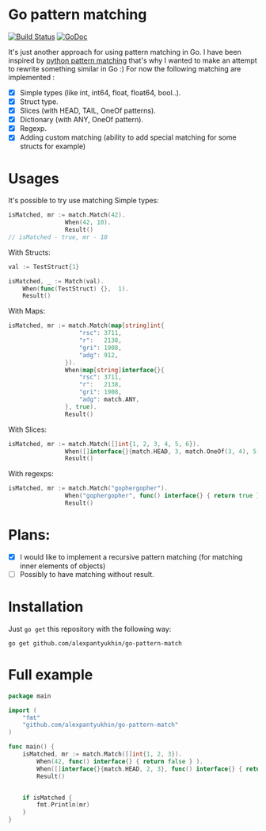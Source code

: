 # Go pattern matching
[![Build Status](https://travis-ci.org/alexpantyukhin/go-pattern-match.svg?branch=master
)](https://travis-ci.org/alexpantyukhin/go-pattern-match)
[![GoDoc](https://godoc.org/alexpantyukhin/go-pattern-match?status.svg)](https://godoc.org/github.com/alexpantyukhin/go-pattern-match)

It's just another approach for using pattern matching in Go. I have been inspired by [python pattern matching](https://github.com/santinic/pampy) that's why I wanted to make an attempt to rewrite something similar in Go :)
For now the following matching are implemented :
   - [x] Simple types (like int, int64, float, float64, bool..).
   - [x] Struct type.
   - [x] Slices (with HEAD, TAIL, OneOf patterns).
   - [x] Dictionary (with ANY, OneOf pattern).
   - [x] Regexp.
   - [x] Adding custom matching (ability to add special matching for some structs for example)
   
# Usages
It's possible to try use matching Simple types:

```go
isMatched, mr := match.Match(42).
                When(42, 10).
                Result()
// isMatched - true, mr - 10
```

With Structs:
```go
val := TestStruct{1}

isMatched, _ := Match(val).
    When(func(TestStruct) {},  1).
    Result()
```


With Maps:
```go
isMatched, mr := match.Match(map[string]int{
                	"rsc": 3711,
                	"r":   2138,
                	"gri": 1908,
                	"adg": 912,
                }).
        	    When(map[string]interface{}{
                	"rsc": 3711,
                	"r":   2138,
                	"gri": 1908,
                	"adg": match.ANY,
            	}, true).
            	Result()
```

With Slices:
```go
isMatched, mr := match.Match([]int{1, 2, 3, 4, 5, 6}).
            	When([]interface{}{match.HEAD, 3, match.OneOf(3, 4), 5, 6}, 125).
            	Result()
```

With regexps:
```go
isMatched, mr := match.Match("gophergopher").
            	When("gophergopher", func() interface{} { return true }).
            	Result()
```

# Plans:
 - [x] I would like to implement a recursive pattern matching (for matching inner elements of objects)
 - [ ] Possibly to have matching without result.

# Installation
Just `go get` this repository with the following way:

```
go get github.com/alexpantyukhin/go-pattern-match
```

# Full example
```go
package main

import (
    "fmt"
    "github.com/alexpantyukhin/go-pattern-match"
)

func main() {
    isMatched, mr := match.Match([]int{1, 2, 3}).
        When(42, func() interface{} { return false } ).
        When([]interface{}{match.HEAD, 2, 3}, func() interface{} { return true }).
        Result()


    if isMatched {
        fmt.Println(mr)
    }
}
```
